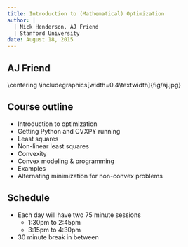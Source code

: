 ```yaml
---
title: Introduction to (Mathematical) Optimization
author: |
  | Nick Henderson, AJ Friend
  | Stanford University
date: August 18, 2015
---
```


## AJ Friend

\centering
\includegraphics[width=0.4\textwidth]{fig/aj.jpg}

## Course outline

- Introduction to optimization
- Getting Python and CVXPY running
- Least squares
- Non-linear least squares
- Convexity
- Convex modeling & programming
- Examples
- Alternating minimization for non-convex problems

## Schedule

- Each day will have two 75 minute sessions
    - 1:30pm to 2:45pm
    - 3:15pm to 4:30pm
- 30 minute break in between
